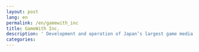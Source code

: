 ```yaml
---
layout: post
lang: en
permalink: /en/gamewith_inc
title: GameWith Inc.
description: ' Development and operation of Japan’s largest game media GameWith. In addition to the web, there are iOS apps and Android apps. The development department can work remotely twice a week. It is a discretionary labor system. (Hiring) '
categories: 
---
```

